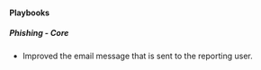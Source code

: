 
#### Playbooks
##### Phishing - Core
- Improved the email message that is sent to the reporting user.
